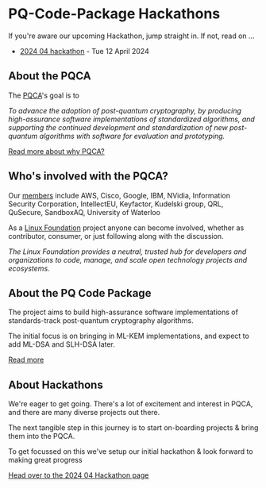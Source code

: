 [//]: # (SPDX-License-Identifier: CC-BY-4.0)

# PQ-Code-Package Hackathons

If you're aware our upcoming Hackathon, jump straight in. If not, read on ...
* [2024 04 hackathon](2024-04-hackathon.md) - Tue 12 April 2024

## About the PQCA

The [PQCA](https://pqca.org)'s goal is to

_To advance the adoption of post-quantum cryptography, by producing high-assurance software implementations of standardized algorithms, and supporting the continued development and standardization of new post-quantum algorithms with software for evaluation and prototyping._

[Read more about why PQCA?](https://pqca.org/about/why-pqca/)

## Who's involved with the PQCA?

Our [members](https://pqca.org/#members) include AWS, Cisco, Google, IBM, NVidia, Information Security Corporation, IntellectEU, Keyfactor, Kudelski group, QRL, QuSecure, SandboxAQ, University of Waterloo

As a [Linux Foundation](https://www.linuxfoundation.org/) project anyone can become involved, whether as contributor, consumer, or just following along with the discussion.

_The Linux Foundation provides a neutral, trusted hub for developers and organizations to code, manage, and scale open technology projects and ecosystems._

## About the PQ Code Package

The project aims to build high-assurance software implementations of standards-track post-quantum cryptography algorithms.

The initial focus is on bringing in ML-KEM implementations, and expect to add ML-DSA and SLH-DSA later.

[Read more](https://github.com/pq-code-package)

## About Hackathons

We're eager to get going. There's a lot of excitement and interest in PQCA, and there are many diverse projects out there.


The next tangible step in this journey is to start on-boarding projects & bring them into the PQCA.

To get focussed on this we've setup our initial hackathon & look forward to making great progress

[Head over to the 2024 04 Hackathon page](2024-04-hackathon.md)